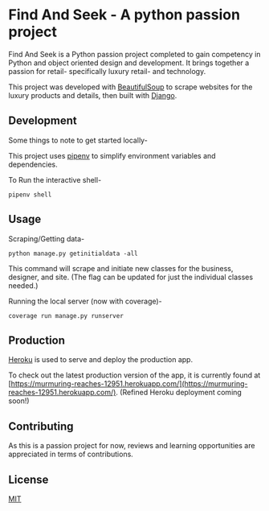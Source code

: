 # Find And Seek - A python passion project

Find And Seek is a Python passion project completed to gain competency in Python and object oriented design and development. It brings together a passion for retail- specifically luxury retail- and technology.

This project was developed with [BeautifulSoup](https://www.crummy.com/software/BeautifulSoup/) to scrape websites for the luxury products and details, then built with [Django](https://docs.djangoproject.com/en/3.1/).

## Development

Some things to note to get started locally-

This project uses [pipenv](https://docs.pipenv.org/) to simplify environment variables and dependencies.

To Run the interactive shell-
```
pipenv shell
```

## Usage

Scraping/Getting data-
```
python manage.py getinitialdata -all
```
This command will scrape and initiate new classes for the business, designer, and site. (The flag can be updated for just the individual classes needed.)


Running the local server (now with coverage)-
```
coverage run manage.py runserver
```

## Production

[Heroku](https://devcenter.heroku.com/) is used to serve and deploy the production app.

To check out the latest production version of the app, it is currently found at [https://murmuring-reaches-12951.herokuapp.com/](https://murmuring-reaches-12951.herokuapp.com/). (Refined Heroku deployment coming soon!)


## Contributing
As this is a passion project for now, reviews and learning opportunities are appreciated in terms of contributions.

## License
[MIT](https://choosealicense.com/licenses/mit/)

